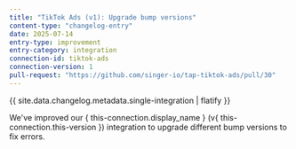 ```yaml
---
title: "TikTok Ads (v1): Upgrade bump versions"
content-type: "changelog-entry"
date: 2025-07-14
entry-type: improvement
entry-category: integration
connection-id: tiktok-ads
connection-version: 1
pull-request: "https://github.com/singer-io/tap-tiktok-ads/pull/30"
---
```

{{ site.data.changelog.metadata.single-integration | flatify }}

We've improved our { this-connection.display_name } (v{ this-connection.this-version }) integration to upgrade different bump versions to fix errors.